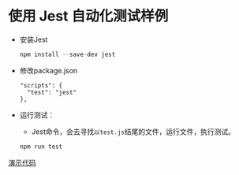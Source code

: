 # 使用 Jest 自动化测试样例

- 安装Jest
  
  ```javascript
  npm install --save-dev jest
  ``` 

- 修改package.json
  
  ```script
  "scripts": {
    "test": "jest"
  },
  ```

- 运行测试：
  - Jest命令，会去寻找```以test.js```结尾的文件，运行文件，执行测试。
  
  ```javascript
  npm run test
  ```

[演示代码](../source_code/01)
